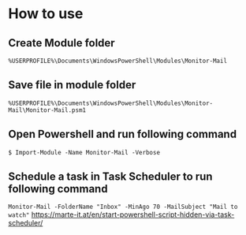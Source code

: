 # How to use
## Create Module folder
`%USERPROFILE%\Documents\WindowsPowerShell\Modules\Monitor-Mail`  

## Save file in module folder  
`%USERPROFILE%\Documents\WindowsPowerShell\Modules\Monitor-Mail\Monitor-Mail.psm1`  

## Open Powershell and run following command  
`$ Import-Module -Name Monitor-Mail -Verbose`  

## Schedule a task in Task Scheduler to run following command  
`Monitor-Mail -FolderName "Inbox" -MinAgo 70 -MailSubject "Mail to watch"`
https://marte-it.at/en/start-powershell-script-hidden-via-task-scheduler/

